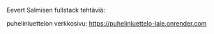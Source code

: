 Eevert Salmisen fullstack tehtäviä:

puhelinluettelon verkkosivu: https://puhelinluettelo-lale.onrender.com